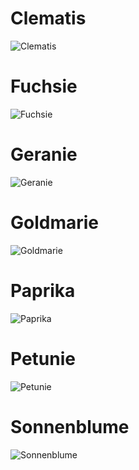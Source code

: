 # Clematis 
![Clematis](https://github.com/ArthurFleck35x/Web-Engineering-1/assets/152798623/2682fa78-2418-48d0-be3f-2be2eddd9311)
<br/>
# Fuchsie
![Fuchsie](https://github.com/ArthurFleck35x/Web-Engineering-1/assets/152798623/594dcf7d-79ca-4fa2-b507-814d36ffa0f2)
<br/>
# Geranie 
![Geranie](https://github.com/ArthurFleck35x/Web-Engineering-1/assets/152798623/f66da2ed-a945-4dd1-8e18-a8dfeacc1049)
<br/>
# Goldmarie 
![Goldmarie](https://github.com/ArthurFleck35x/Web-Engineering-1/assets/152798623/5509cf41-be1e-44cb-be00-c0f5590dbe9a)
<br/>
# Paprika
![Paprika](https://github.com/ArthurFleck35x/Web-Engineering-1/assets/152798623/6ecb4a31-de03-4015-8db3-c99704eae52f)
<br/>
# Petunie 
![Petunie](https://github.com/ArthurFleck35x/Web-Engineering-1/assets/152798623/aafd012a-c390-47c9-95fb-e1e16d3c1486)
<br/>
# Sonnenblume 
![Sonnenblume](https://github.com/ArthurFleck35x/Web-Engineering-1/assets/152798623/ef858ad3-6aa0-4b12-9af9-ca9968480bd5)
<br/>

